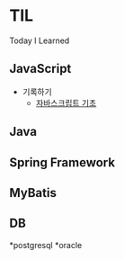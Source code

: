 # TIL
Today I Learned

## JavaScript
* 기록하기
  * [자바스크립트 기초](https://github.com/keonmon/TIL/blob/main/JavaScript/js_basic.md)


## Java

## Spring Framework

## MyBatis

## DB
*postgresql
*oracle
